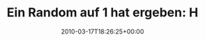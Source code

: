 ---
retweeted: false
source: <a href="http://twitter.com" rel="nofollow">Twitter Web Client</a>
entities:
  hashtags: []
  symbols: []
  user_mentions:
  - name: Mike Besser
    screen_name: JgdKdoFhr
    indices:
    - '68'
    - '78'
    id_str: '34632827'
    id: '34632827'
  - name: Rap
    screen_name: oRAPo
    indices:
    - '83'
    - '89'
    id_str: '102157232'
    id: '102157232'
  urls: []
display_text_range:
- '0'
- '100'
favorite_count: '0'
id_str: '10632891670'
truncated: false
retweet_count: '0'
id: '10632891670'
created_at: Wed Mar 17 18:26:25 +0000 2010
favorited: false
full_text: 'Ein Random auf 1 hat ergeben: Heute doch EC. Also mal schnurstracks [@jgdkdofhr](https://twitter.com/jgdkdofhr)
  und [@orapo](https://twitter.com/orapo) aufsuchen.'
lang: de
tags:
- pesos:twitter
date: '2010-03-17T18:26:25+00:00'
src: https://twitter.com/bascht/status/10632891670
original_url: https://twitter.com/bascht/status/10632891670
type: twitter_tweet
text: 'Ein Random auf 1 hat ergeben: Heute doch EC. Also mal schnurstracks [@jgdkdofhr](https://twitter.com/jgdkdofhr)
  und [@orapo](https://twitter.com/orapo) aufsuchen.'
title: 'Ein Random auf 1 hat ergeben: H'

---